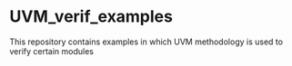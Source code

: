 # UVM_verif_examples

This repository contains examples in which UVM methodology is used to verify certain modules